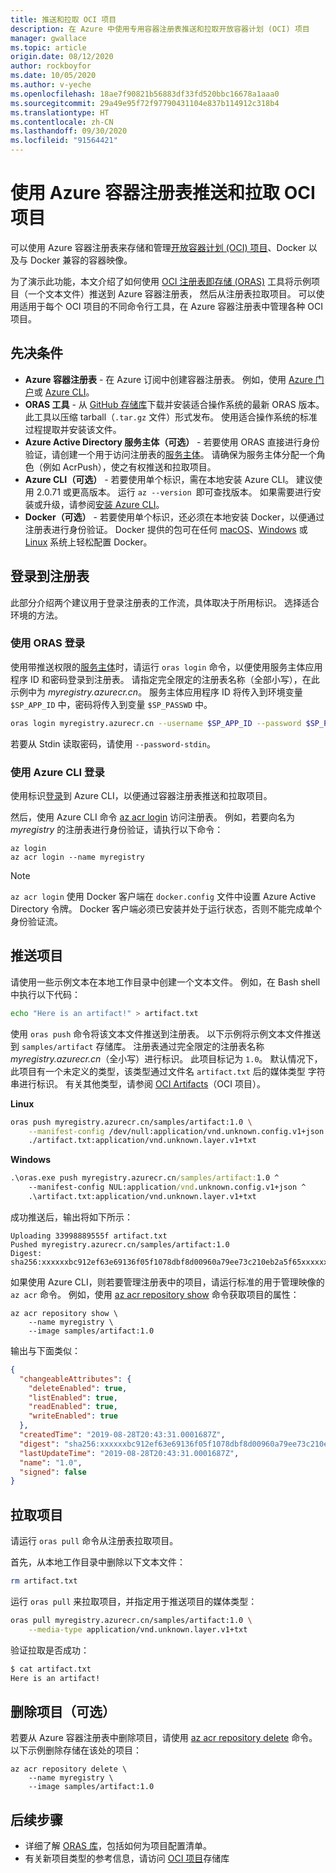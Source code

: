 ```yaml
---
title: 推送和拉取 OCI 项目
description: 在 Azure 中使用专用容器注册表推送和拉取开放容器计划 (OCI) 项目
manager: gwallace
ms.topic: article
origin.date: 08/12/2020
author: rockboyfor
ms.date: 10/05/2020
ms.author: v-yeche
ms.openlocfilehash: 18ae7f90821b56883df33fd520bbc16678a1aaa0
ms.sourcegitcommit: 29a49e95f72f97790431104e837b114912c318b4
ms.translationtype: HT
ms.contentlocale: zh-CN
ms.lasthandoff: 09/30/2020
ms.locfileid: "91564421"
---
```

<!--Verify successfully-->
# <a name="push-and-pull-an-oci-artifact-using-an-azure-container-registry"></a>使用 Azure 容器注册表推送和拉取 OCI 项目

可以使用 Azure 容器注册表来存储和管理[开放容器计划 (OCI) 项目](container-registry-image-formats.md#oci-artifacts)、Docker 以及与 Docker 兼容的容器映像。

为了演示此功能，本文介绍了如何使用 [OCI 注册表即存储 (ORAS)](https://github.com/deislabs/oras) 工具将示例项目（一个文本文件）推送到 Azure 容器注册表， 然后从注册表拉取项目。 可以使用适用于每个 OCI 项目的不同命令行工具，在 Azure 容器注册表中管理各种 OCI 项目。

## <a name="prerequisites"></a>先决条件

* **Azure 容器注册表** - 在 Azure 订阅中创建容器注册表。 例如，使用 [Azure 门户](container-registry-get-started-portal.md)或 [Azure CLI](container-registry-get-started-azure-cli.md)。
* **ORAS 工具** - 从 [GitHub 存储库](https://github.com/deislabs/oras/releases)下载并安装适合操作系统的最新 ORAS 版本。 此工具以压缩 tarball（`.tar.gz` 文件）形式发布。 使用适合操作系统的标准过程提取并安装该文件。
* **Azure Active Directory 服务主体（可选）** - 若要使用 ORAS 直接进行身份验证，请创建一个用于访问注册表的[服务主体](container-registry-auth-service-principal.md)。 请确保为服务主体分配一个角色（例如 AcrPush），使之有权推送和拉取项目。
* **Azure CLI（可选）** - 若要使用单个标识，需在本地安装 Azure CLI。 建议使用 2.0.71 或更高版本。 运行 `az --version `即可查找版本。 如果需要进行安装或升级，请参阅[安装 Azure CLI](https://docs.azure.cn/cli/install-azure-cli)。
* **Docker（可选）** - 若要使用单个标识，还必须在本地安装 Docker，以便通过注册表进行身份验证。 Docker 提供的包可在任何 [macOS][docker-mac]、[Windows][docker-windows] 或 [Linux][docker-linux] 系统上轻松配置 Docker。

## <a name="sign-in-to-a-registry"></a>登录到注册表

此部分介绍两个建议用于登录注册表的工作流，具体取决于所用标识。 选择适合环境的方法。

### <a name="sign-in-with-oras"></a>使用 ORAS 登录

使用带推送权限的[服务主体](container-registry-auth-service-principal.md)时，请运行 `oras login` 命令，以便使用服务主体应用程序 ID 和密码登录到注册表。 请指定完全限定的注册表名称（全部小写），在此示例中为 *myregistry.azurecr.cn*。 服务主体应用程序 ID 将传入到环境变量 `$SP_APP_ID` 中，密码将传入到变量 `$SP_PASSWD` 中。

```bash
oras login myregistry.azurecr.cn --username $SP_APP_ID --password $SP_PASSWD
```

若要从 Stdin 读取密码，请使用 `--password-stdin`。

### <a name="sign-in-with-azure-cli"></a>使用 Azure CLI 登录

使用标识[登录](https://docs.azure.cn/cli/authenticate-azure-cli)到 Azure CLI，以便通过容器注册表推送和拉取项目。

然后，使用 Azure CLI 命令 [az acr login](https://docs.azure.cn/cli/acr#az-acr-login) 访问注册表。 例如，若要向名为 *myregistry* 的注册表进行身份验证，请执行以下命令：

```azurecli
az login
az acr login --name myregistry
```

> [!NOTE]
> `az acr login` 使用 Docker 客户端在 `docker.config` 文件中设置 Azure Active Directory 令牌。 Docker 客户端必须已安装并处于运行状态，否则不能完成单个身份验证流。

## <a name="push-an-artifact"></a>推送项目

请使用一些示例文本在本地工作目录中创建一个文本文件。 例如，在 Bash shell 中执行以下代码：

```bash
echo "Here is an artifact!" > artifact.txt
```

使用 `oras push` 命令将该文本文件推送到注册表。 以下示例将示例文本文件推送到 `samples/artifact` 存储库。 注册表通过完全限定的注册表名称 *myregistry.azurecr.cn*（全小写）进行标识。 此项目标记为 `1.0`。 默认情况下，此项目有一个未定义的类型，该类型通过文件名 `artifact.txt` 后的媒体类型  字符串进行标识。 有关其他类型，请参阅 [OCI Artifacts](https://github.com/opencontainers/artifacts)（OCI 项目）。 

**Linux**

```bash
oras push myregistry.azurecr.cn/samples/artifact:1.0 \
    --manifest-config /dev/null:application/vnd.unknown.config.v1+json \
    ./artifact.txt:application/vnd.unknown.layer.v1+txt
```

**Windows**

```cmd
.\oras.exe push myregistry.azurecr.cn/samples/artifact:1.0 ^
    --manifest-config NUL:application/vnd.unknown.config.v1+json ^
    .\artifact.txt:application/vnd.unknown.layer.v1+txt
```

成功推送后，输出将如下所示：

```console
Uploading 33998889555f artifact.txt
Pushed myregistry.azurecr.cn/samples/artifact:1.0
Digest: sha256:xxxxxxbc912ef63e69136f05f1078dbf8d00960a79ee73c210eb2a5f65xxxxxx
```

如果使用 Azure CLI，则若要管理注册表中的项目，请运行标准的用于管理映像的 `az acr` 命令。 例如，使用 [az acr repository show][az-acr-repository-show] 命令获取项目的属性：

```azurecli
az acr repository show \
    --name myregistry \
    --image samples/artifact:1.0
```

输出与下面类似：

```json
{
  "changeableAttributes": {
    "deleteEnabled": true,
    "listEnabled": true,
    "readEnabled": true,
    "writeEnabled": true
  },
  "createdTime": "2019-08-28T20:43:31.0001687Z",
  "digest": "sha256:xxxxxxbc912ef63e69136f05f1078dbf8d00960a79ee73c210eb2a5f65xxxxxx",
  "lastUpdateTime": "2019-08-28T20:43:31.0001687Z",
  "name": "1.0",
  "signed": false
}
```

## <a name="pull-an-artifact"></a>拉取项目

请运行 `oras pull` 命令从注册表拉取项目。

首先，从本地工作目录中删除以下文本文件：

```bash
rm artifact.txt
```

运行 `oras pull` 来拉取项目，并指定用于推送项目的媒体类型：

```bash
oras pull myregistry.azurecr.cn/samples/artifact:1.0 \
    --media-type application/vnd.unknown.layer.v1+txt
```

验证拉取是否成功：

```bash
$ cat artifact.txt
Here is an artifact!
```

## <a name="remove-the-artifact-optional"></a>删除项目（可选）

若要从 Azure 容器注册表中删除项目，请使用 [az acr repository delete][az-acr-repository-delete] 命令。 以下示例删除存储在该处的项目：

```azurecli
az acr repository delete \
    --name myregistry \
    --image samples/artifact:1.0
```

<!--Not Available on ## Example: Build Docker image from OCI artifact-->
<!--REASON: az acr build show "oci://cyregistry.azurecr.cn/hello-world:1.0" does not exist.-->

## <a name="next-steps"></a>后续步骤

* 详细了解 [ORAS 库](https://github.com/deislabs/oras/tree/master/docs)，包括如何为项目配置清单。
* 有关新项目类型的参考信息，请访问 [OCI 项目](https://github.com/opencontainers/artifacts)存储库

<!-- LINKS - external -->

[docker-linux]: https://docs.docker.com/engine/installation/#supported-platforms
[docker-mac]: https://docs.docker.com/docker-for-mac/
[docker-windows]: https://docs.docker.com/docker-for-windows/

<!-- LINKS - internal -->

[az-acr-repository-show]: https://docs.azure.cn/cli/acr/repository?#az-acr-repository-show
[az-acr-repository-delete]: https://docs.azure.cn/cli/acr/repository#az-acr-repository-delete

<!-- Update_Description: update meta properties, wording update, update link -->